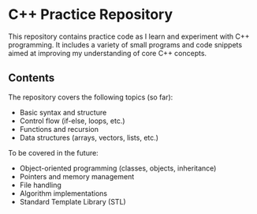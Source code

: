 # C++ Practice Repository

This repository contains practice code as I learn and experiment with C++ programming. It includes a variety of small programs and code snippets aimed at improving my understanding of core C++ concepts.

## Contents

The repository covers the following topics (so far):
- Basic syntax and structure
- Control flow (if-else, loops, etc.)
- Functions and recursion
- Data structures (arrays, vectors, lists, etc.)

To be covered in the future:
- Object-oriented programming (classes, objects, inheritance)
- Pointers and memory management
- File handling
- Algorithm implementations
- Standard Template Library (STL)
